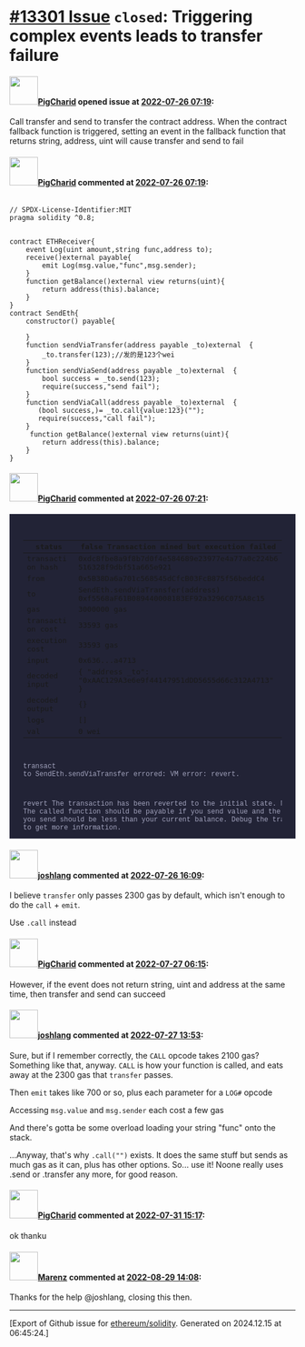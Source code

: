# [\#13301 Issue](https://github.com/ethereum/solidity/issues/13301) `closed`: Triggering complex events leads to transfer failure

#### <img src="https://avatars.githubusercontent.com/u/108921486?u=2d3cc9a8b7eaae9fa8ae4ac550ece18421d35b36&v=4" width="50">[PigCharid](https://github.com/PigCharid) opened issue at [2022-07-26 07:19](https://github.com/ethereum/solidity/issues/13301):

Call transfer and send to transfer the contract address. When the contract fallback function is triggered, setting an event in the fallback function that returns string, address, uint will cause transfer and send to fail

#### <img src="https://avatars.githubusercontent.com/u/108921486?u=2d3cc9a8b7eaae9fa8ae4ac550ece18421d35b36&v=4" width="50">[PigCharid](https://github.com/PigCharid) commented at [2022-07-26 07:19](https://github.com/ethereum/solidity/issues/13301#issuecomment-1195102748):

```

// SPDX-License-Identifier:MIT
pragma solidity ^0.8;


contract ETHReceiver{
    event Log(uint amount,string func,address to);
    receive()external payable{
        emit Log(msg.value,"func",msg.sender);
    }
    function getBalance()external view returns(uint){
        return address(this).balance;
    }
}
contract SendEth{
    constructor() payable{

    }
    function sendViaTransfer(address payable _to)external  {
        _to.transfer(123);//发的是123个wei
    }
    function sendViaSend(address payable _to)external  {
        bool success = _to.send(123);
        require(success,"send fail");
    }
    function sendViaCall(address payable _to)external  {
       (bool success,)= _to.call{value:123}("");
       require(success,"call fail");
    }
     function getBalance()external view returns(uint){
        return address(this).balance;
    }
}
```

#### <img src="https://avatars.githubusercontent.com/u/108921486?u=2d3cc9a8b7eaae9fa8ae4ac550ece18421d35b36&v=4" width="50">[PigCharid](https://github.com/PigCharid) commented at [2022-07-26 07:21](https://github.com/ethereum/solidity/issues/13301#issuecomment-1195103765):

<div class="remix_ui_terminal_block px-4 py-1 text-break" data-id="block_tx0xdc8fbe8a9f8b7d0f4e584689e23977e4a77a0c224b6516328f9dbf51a665e921" style="box-sizing: inherit; padding: 0.25rem 1.5rem !important; word-break: break-word !important; overflow-wrap: break-word !important; white-space: pre-wrap; font-family: monospace; line-height: 2ch; color: rgb(162, 163, 189); font-size: 12px; font-style: normal; font-variant-ligatures: normal; font-variant-caps: normal; font-weight: 400; letter-spacing: normal; orphans: 2; text-align: left; text-indent: 0px; text-transform: none; widows: 2; word-spacing: 0px; -webkit-text-stroke-width: 0px; background-color: rgb(34, 35, 54); text-decoration-thickness: initial; text-decoration-style: initial; text-decoration-color: initial;"><span id="tx0xdc8fbe8a9f8b7d0f4e584689e23977e4a77a0c224b6516328f9dbf51a665e921" style="box-sizing: inherit;">

status | false Transaction mined but execution failed
-- | --
transaction hash | 0xdc8fbe8a9f8b7d0f4e584689e23977e4a77a0c224b6516328f9dbf51a665e921
from | 0x5B38Da6a701c568545dCfcB03FcB875f56beddC4
to | SendEth.sendViaTransfer(address) 0xf5568aF61B089440008183EF92a3296C075A8c15
gas | 3000000 gas
transaction cost | 33593 gas
execution cost | 33593 gas
input | 0x636...a4713
decoded input | { 	"address _to": "0xAAC129A3e6e9f44147951dDD5655d66c312A4713" }
decoded output | {}
logs | []
val | 0 wei

</span></div><div class="px-4 block" data-id="block" style="box-sizing: inherit; padding-right: 1.5rem !important; padding-left: 1.5rem !important; color: rgb(162, 163, 189); font-family: monospace; font-size: 12px; font-style: normal; font-variant-ligatures: normal; font-variant-caps: normal; font-weight: 400; letter-spacing: normal; orphans: 2; text-align: left; text-indent: 0px; text-transform: none; white-space: normal; widows: 2; word-spacing: 0px; -webkit-text-stroke-width: 0px; background-color: rgb(34, 35, 54); text-decoration-thickness: initial; text-decoration-style: initial; text-decoration-color: initial;"><span class="text-log" style="box-sizing: inherit;"><pre style="box-sizing: inherit; font-family: Menlo, Monaco, Consolas, &quot;liberation mono&quot;, &quot;courier new&quot;, monospace; font-size: 12px; margin-top: 0px; margin-bottom: 1rem; overflow: auto; display: block; color: inherit;">transact to SendEth.sendViaTransfer errored: VM error: revert.

revert
	The transaction has been reverted to the initial state.
Note: The called function should be payable if you send value and the value you send should be less than your current balance.
Debug the transaction to get more information.</pre></span></div>

#### <img src="https://avatars.githubusercontent.com/u/39773384?u=ac90719136a9741a1107e80e28a09bc67cc5690a&v=4" width="50">[joshlang](https://github.com/joshlang) commented at [2022-07-26 16:09](https://github.com/ethereum/solidity/issues/13301#issuecomment-1195684330):

I believe `transfer` only passes 2300 gas by default, which isn't enough to do the `call` + `emit`.

Use `.call` instead

#### <img src="https://avatars.githubusercontent.com/u/108921486?u=2d3cc9a8b7eaae9fa8ae4ac550ece18421d35b36&v=4" width="50">[PigCharid](https://github.com/PigCharid) commented at [2022-07-27 06:15](https://github.com/ethereum/solidity/issues/13301#issuecomment-1196308115):

However, if the event does not return string, uint and address at the same time, then transfer and send can succeed

#### <img src="https://avatars.githubusercontent.com/u/39773384?u=ac90719136a9741a1107e80e28a09bc67cc5690a&v=4" width="50">[joshlang](https://github.com/joshlang) commented at [2022-07-27 13:53](https://github.com/ethereum/solidity/issues/13301#issuecomment-1196792596):

Sure, but if I remember correctly, the `CALL` opcode takes 2100 gas?  Something like that, anyway.  `CALL` is how your function is called, and eats away at the 2300 gas that `transfer` passes.

Then `emit` takes like 700 or so, plus each parameter for a `LOG#` opcode

Accessing `msg.value` and `msg.sender` each cost a few gas

And there's gotta be some overload loading your string "func" onto the stack.

...Anyway, that's why `.call("")` exists.  It does the same stuff but sends as much gas as it can, plus has other options.  So... use it!  Noone really uses .send or .transfer any more, for good reason.

#### <img src="https://avatars.githubusercontent.com/u/108921486?u=2d3cc9a8b7eaae9fa8ae4ac550ece18421d35b36&v=4" width="50">[PigCharid](https://github.com/PigCharid) commented at [2022-07-31 15:17](https://github.com/ethereum/solidity/issues/13301#issuecomment-1200444855):

ok   thanku

#### <img src="https://avatars.githubusercontent.com/u/424752?u=2d50de05ec528b9b84f8b905a56e90669b0f8927&v=4" width="50">[Marenz](https://github.com/Marenz) commented at [2022-08-29 14:08](https://github.com/ethereum/solidity/issues/13301#issuecomment-1230359685):

Thanks for the help @joshlang, closing this then.


-------------------------------------------------------------------------------



[Export of Github issue for [ethereum/solidity](https://github.com/ethereum/solidity). Generated on 2024.12.15 at 06:45:24.]
